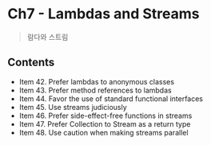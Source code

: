 # Ch7 - Lambdas and Streams
> 람다와 스트림 

## Contents 
- Item 42. Prefer lambdas to anonymous classes
- Item 43. Prefer method references to lambdas
- Item 44. Favor the use of standard functional interfaces
- Item 45. Use streams judiciously
- Item 46. Prefer side-effect-free functions in streams
- Item 47. Prefer Collection to Stream as a return type
- Item 48. Use caution when making streams parallel

